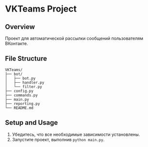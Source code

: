 # VKTeams Project

## Overview
Проект для автоматической рассылки сообщений пользователям ВКонтакте.

## File Structure
```
VKTeams/
├── bot/
│   ├── bot.py
│   ├── handler.py
│   └── filter.py
├── config.py
├── commands.py
├── main.py
├── reporting.py
└── README.md
```

## Setup and Usage
1. Убедитесь, что все необходимые зависимости установлены.
2. Запустите проект, выполнив `python main.py`.
